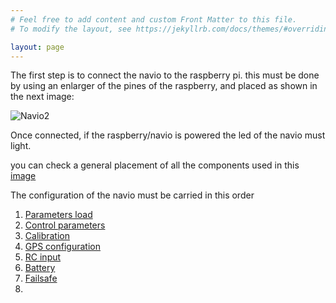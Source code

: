 ```yaml
---
# Feel free to add content and custom Front Matter to this file.
# To modify the layout, see https://jekyllrb.com/docs/themes/#overriding-theme-defaults

layout: page
---
```


The first step is to connect the navio to the raspberry pi. this must be done by using an enlarger of the pines of the raspberry, and placed as shown in the next image:

![Navio2](../assets/Navio2.jpeg)

Once connected, if the raspberry/navio is powered the led of the navio must light.

you can check a general placement of all the components used in this [image](../assets/box.jpeg)

The configuration of the navio must be carried in this order

1. [Parameters load](./Navio2/parameters.html)
2. [Control parameters](./Navio2/PID.html)
3. [Calibration](./Navio2/Calibration.html)
4. [GPS configuration](./Navio2/GPS.html)
5. [RC input](./Navio2/RC.html)
6. [Battery](./Navio2/Battery.html)
7. [Failsafe](./Navio2/Failsafe.html)
8. 